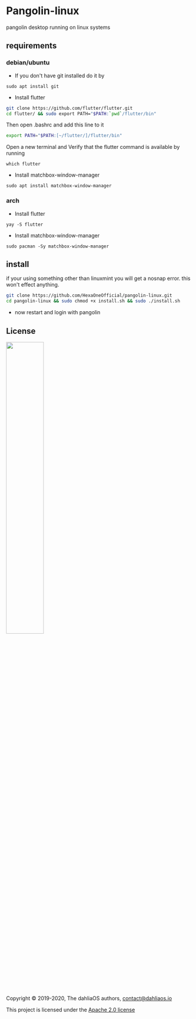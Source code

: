 # Pangolin-linux
pangolin desktop running on linux systems

## requirements

### debian/ubuntu

- If you don't have git installed do it by 
```
sudo apt install git
```
- Install flutter

```bash
git clone https://github.com/flutter/flutter.git
cd flutter/ && sudo export PATH="$PATH:`pwd`/flutter/bin"
```
Then open .bashrc and add this line to it
```bash
export PATH="$PATH:[~/flutter/]/flutter/bin"
```
Open a new terminal and Verify that the flutter command is available by running
```
which flutter
```
- Install matchbox-window-manager
```
sudo apt install matchbox-window-manager
```
### arch

- Install flutter 
```
yay -S flutter
```
- Install matchbox-window-manager
```
sudo pacman -Sy matchbox-window-manager
```

## install

if your using something other than linuxmint you will get a nosnap error. this won't effect anything.
```bash
git clone https://github.com/HexaOneOfficial/pangolin-linux.git
cd pangolin-linux && sudo chmod +x install.sh && sudo ./install.sh
```
- now restart and login with pangolin

## License

<p align="left">
  <img width="45%" src="https://github.com/dahlia-os/brand/blob/master/Logo%20SVGs/dahliaOS%20logo%20with%20text%20(drop%20shadow).svg"
</p>

Copyright © 2019-2020, The dahliaOS authors, contact@dahliaos.io

This project is licensed under the [Apache 2.0 license](../LICENSE)
